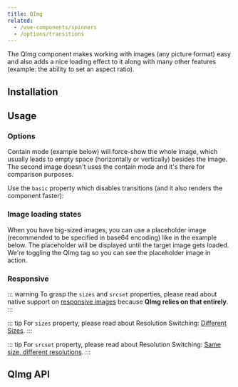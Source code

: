 ```yaml
---
title: QImg
related:
  - /vue-components/spinners
  - /options/transitions
---
```

The QImg component makes working with images (any picture format) easy and also adds a nice loading effect to it along with many other features (example: the ability to set an aspect ratio).

## Installation
<doc-installation components="QImg" />

## Usage

<doc-example title="Basic" file="QImg/Basic" />

### Options

<doc-example title="Custom aspect ratio" file="QImg/Ratio" />

<doc-example title="Captions" file="QImg/Caption" />

Contain mode (example below) will force-show the whole image, which usually leads to empty space (horizontally or vertically) besides the image. The second image doesn't uses the contain mode and it's there for comparison purposes.

<doc-example title="Contain mode" file="QImg/Contain" />

Use the `basic` property which disables transitions (and it also renders the component faster):

<doc-example title="Transitions" file="QImg/Transitions" />

### Image loading states

<doc-example title="Loading state" file="QImg/LoadingState" />

When you have big-sized images, you can use a placeholder image (recommended to be specified in base64 encoding) like in the example below. The placeholder will be displayed until the target image gets loaded. We're toggling the QImg tag so you can see the placeholder image in action.

<doc-example title="Placeholder source" file="QImg/PlaceholderSrc" />

<doc-example title="Error state" file="QImg/ErrorState" />

### Responsive

::: warning
To grasp the `sizes` and `srcset` properties, please read about native support on [responsive images](https://developer.mozilla.org/en-US/docs/Learn/HTML/Multimedia_and_embedding/Responsive_images#Why_responsive_images) because **QImg relies on that entirely**.
:::

<doc-example title="Responsive" file="QImg/Responsive" />

::: tip
For `sizes` property, please read about Resolution Switching: [Different Sizes](https://developer.mozilla.org/en-US/docs/Learn/HTML/Multimedia_and_embedding/Responsive_images#Resolution_switching_Different_sizes).
:::

::: tip
For `srcset` property, please read about Resolution Switching: [Same size, different resolutions](https://developer.mozilla.org/en-US/docs/Learn/HTML/Multimedia_and_embedding/Responsive_images#Resolution_switching_Same_size_different_resolutions).
:::

## QImg API
<doc-api file="QImg" />
